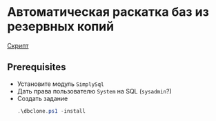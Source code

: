 # Автоматическая раскатка баз из резервных копий

[Скрипт](dbclone.ps1)

## Prerequisites

- Установите модуль `SimplySql`
- Дать права пользователю `System` на SQL (`sysadmin`?)
- Создать задание
    ```powershell
    .\dbclone.ps1 -install
    ```
